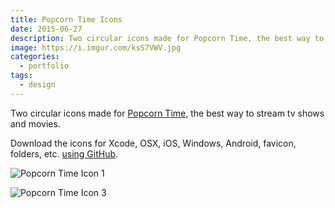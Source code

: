 ```yaml
---
title: Popcorn Time Icons
date: 2015-06-27
description: Two circular icons made for Popcorn Time, the best way to stream tv shows and movies.
image: https://i.imgur.com/ksS7VWV.jpg
categories:
  - portfolio
tags:
  - design
---
```


Two circular icons made for [Popcorn Time](https://popcorntime.io/), the best way to stream tv shows and movies.

Download the icons for Xcode, OSX, iOS, Windows, Android, favicon, folders, etc. [using GitHub](https://github.com/fvcproductions/old-icon-designs/tree/master/popcorn-time).

![Popcorn Time Icon 1](https://i.imgur.com/cGJZkN5.png)

![Popcorn Time Icon 3](https://i.imgur.com/y7xkdsZ.png)
